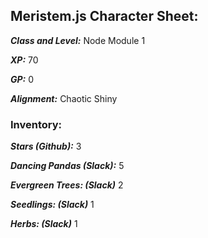 ## Meristem.js Character Sheet:

**_Class and Level:_** Node Module 1

**_XP:_** 70

**_GP:_** 0

**_Alignment:_** Chaotic Shiny

### Inventory:

**_Stars (Github):_** 3

**_Dancing Pandas (Slack):_** 5

**_Evergreen Trees: (Slack)_** 2

**_Seedlings: (Slack)_** 1

**_Herbs: (Slack)_** 1
